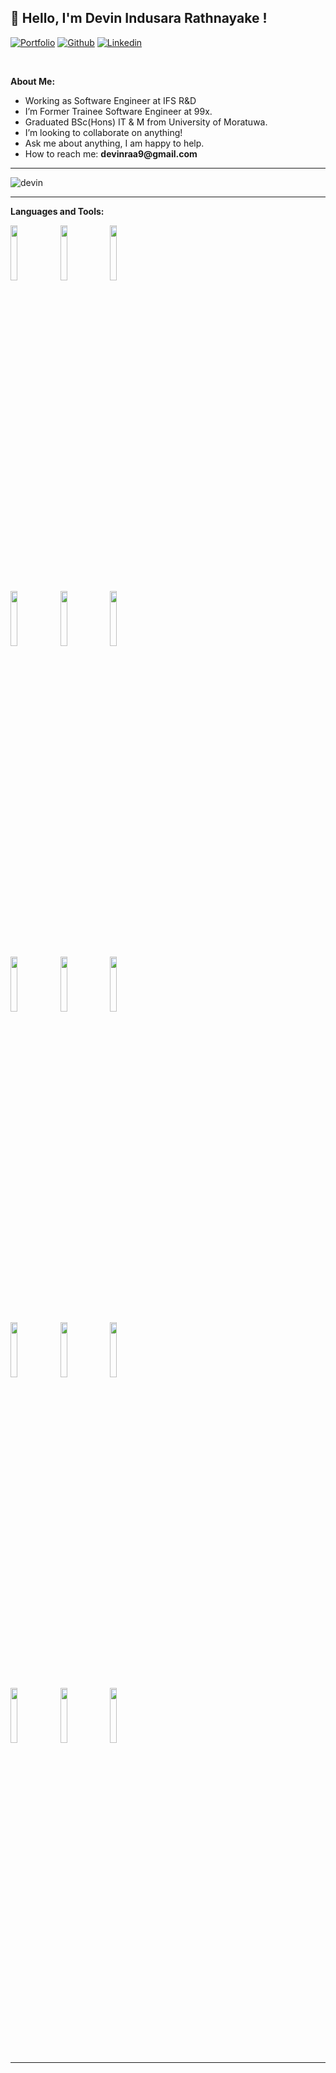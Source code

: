 
<!-- Your title -->
## 👋 Hello, I'm Devin Indusara Rathnayake !

<!-- Your badges
You can use the website to generate badges: https://shields.io/
-->

[![Portfolio](https://img.shields.io/badge/-Portfolio-red?style=flat&logo=appveyor&logoColor=white)](https://devin989.github.io/web-portfolio-react/)
[![Github](https://img.shields.io/badge/-Github-000?style=flat&logo=Github&logoColor=white)](https://github.com/devin989)
[![Linkedin](https://img.shields.io/badge/-LinkedIn-blue?style=flat&logo=Linkedin&logoColor=white)](https://www.linkedin.com/in/in/devin-rathnayake)

&nbsp;

<!-- Talking about you -->
**About Me:**
- Working as Software Engineer at IFS R&D
- I’m Former Trainee Software Engineer at 99x.
- Graduated BSc(Hons) IT & M from University of Moratuwa.
- I’m looking to collaborate on anything!
- Ask me about anything, I am happy to help.
- How to reach me: __devinraa9@gmail.com__

---

<p align="left"> <img src="https://komarev.com/ghpvc/?username=devin989&label=Profile%20views&color=0e75b6&style=flat" alt="devin" /> </p>

---

**Languages and Tools:**

<p>
  <code><img width="15%" src="https://www.vectorlogo.zone/logos/javascript/javascript-ar21.svg"></code>
  <code><img width="15%" src="https://www.vectorlogo.zone/logos/swift/swift-ar21.svg"></code>
  <code><img width="15%" src="https://www.vectorlogo.zone/logos/flutterio/flutterio-ar21.svg"></code>  
  <br />
  <code><img width="15%" src="https://www.vectorlogo.zone/logos/reactjs/reactjs-ar21.svg"></code>
  <code><img width="15%" src="https://www.vectorlogo.zone/logos/getbootstrap/getbootstrap-ar21.svg"></code>
  <code><img width="15%" src="https://www.vectorlogo.zone/logos/nodejs/nodejs-ar21.svg"></code>
  <br />
  <code><img width="15%" src="https://www.vectorlogo.zone/logos/expressjs/expressjs-ar21.svg"></code>
  <code><img width="15%" src="https://www.vectorlogo.zone/logos/mysql/mysql-ar21.svg"></code>
  <code><img width="15%" src="https://www.vectorlogo.zone/logos/postgresql/postgresql-ar21.svg"></code>
  <br />
  <code><img width="15%" src="https://www.vectorlogo.zone/logos/mongodb/mongodb-ar21.svg"></code>
  <code><img width="15%" src="https://www.vectorlogo.zone/logos/docker/docker-ar21.svg"></code>
  <code><img width="15%" src="https://www.vectorlogo.zone/logos/amazon_aws/amazon_aws-ar21.svg"></code>
  <br />
  <code><img width="15%" src="https://www.vectorlogo.zone/logos/git-scm/git-scm-ar21.svg"></code>
  <code><img width="15%" src="https://www.vectorlogo.zone/logos/npmjs/npmjs-ar21.svg"></code>
  <code><img width="15%" src="https://www.vectorlogo.zone/logos/yarnpkg/yarnpkg-ar21.svg"></code>
</p>


-----
<!---
devin989/devin989 is a ✨ special ✨ repository because its `README.md` (this file) appears on your GitHub profile.
You can click the Preview link to take a look at your changes.
--->
